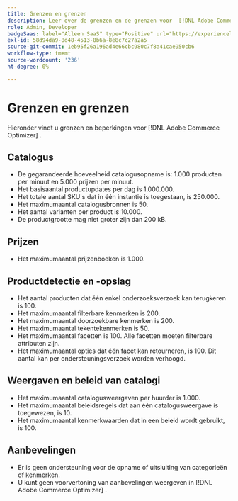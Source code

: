 ```yaml
---
title: Grenzen en grenzen
description: Leer over de grenzen en de grenzen voor  [!DNL Adobe Commerce Optimizer].
role: Admin, Developer
badgeSaas: label="Alleen SaaS" type="Positive" url="https://experienceleague.adobe.com/nl/docs/commerce/user-guides/product-solutions" tooltip="Alleen van toepassing op Adobe Commerce as a Cloud Service- en Adobe Commerce Optimizer-projecten (door Adobe beheerde SaaS-infrastructuur)."
exl-id: 58d94da9-8d48-4513-8b6a-8e8c7c27a2a5
source-git-commit: 1eb95f26a196ad4e66cbc980c7f8a41cae950cb6
workflow-type: tm+mt
source-wordcount: '236'
ht-degree: 0%

---
```


# Grenzen en grenzen

Hieronder vindt u grenzen en beperkingen voor [!DNL Adobe Commerce Optimizer] .

## Catalogus

- De gegarandeerde hoeveelheid catalogusopname is: 1.000 producten per minuut en 5.000 prijzen per minuut.
- Het basisaantal productupdates per dag is 1.000.000.
- Het totale aantal SKU&#39;s dat in één instantie is toegestaan, is 250.000. 
- Het maximumaantal catalogusbronnen is 50.
- Het aantal varianten per product is 10.000.
- De productgrootte mag niet groter zijn dan 200 kB.

## Prijzen

- Het maximumaantal prijzenboeken is 1.000.

## Productdetectie en -opslag

- Het aantal producten dat één enkel onderzoeksverzoek kan terugkeren is 100.
- Het maximumaantal filterbare kenmerken is 200.
- Het maximumaantal doorzoekbare kenmerken is 200.
- Het maximumaantal tekentekenmerken is 50.
- Het maximumaantal facetten is 100. Alle facetten moeten filterbare attributen zijn.
- Het maximumaantal opties dat één facet kan retourneren, is 100. Dit aantal kan per ondersteuningsverzoek worden verhoogd.

## Weergaven en beleid van catalogi

- Het maximumaantal catalogusweergaven per huurder is 1.000.
- Het maximumaantal beleidsregels dat aan één catalogusweergave is toegewezen, is 10.
- Het maximumaantal kenmerkwaarden dat in een beleid wordt gebruikt, is 100. 

## Aanbevelingen

- Er is geen ondersteuning voor de opname of uitsluiting van categorieën of kenmerken.
- U kunt geen voorvertoning van aanbevelingen weergeven in [!DNL Adobe Commerce Optimizer] .